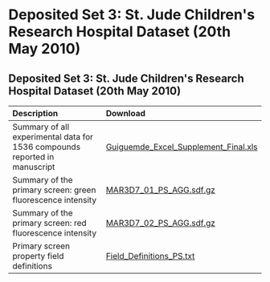 # Deposited Set 3: St. Jude Children's Research Hospital Dataset \(20th May 2010\)

## Deposited Set 3: St. Jude Children's Research Hospital Dataset \(20th May 2010\)

| Description | Download |
| :--- | :--- |
| Summary of all experimental data for 1536 compounds reported in manuscript | [Guiguemde\_Excel\_Supplement\_Final.xls](ftp://ftp.ebi.ac.uk/pub/databases/chembl/ChEMBLNTD/set3_stjudes/Guiguemde_Excel_Supplement_Final.xls) |
| Summary of the primary screen: green fluorescence intensity | [MAR3D7\_01\_PS\_AGG.sdf.gz](ftp://ftp.ebi.ac.uk/pub/databases/chembl/ChEMBLNTD/set3_stjudes/MAR3D7_01_PS_AGG.sdf.gz) |
| Summary of the primary screen: red fluorescence intensity | [MAR3D7\_02\_PS\_AGG.sdf.gz](ftp://ftp.ebi.ac.uk/pub/databases/chembl/ChEMBLNTD/set3_stjudes/MAR3D7_02_PS_AGG.sdf.gz) |
| Primary screen property field definitions | [Field\_Definitions\_PS.txt](ftp://ftp.ebi.ac.uk/pub/databases/chembl/ChEMBLNTD/set3_stjudes/Field_Definitions_PS.txt) |


